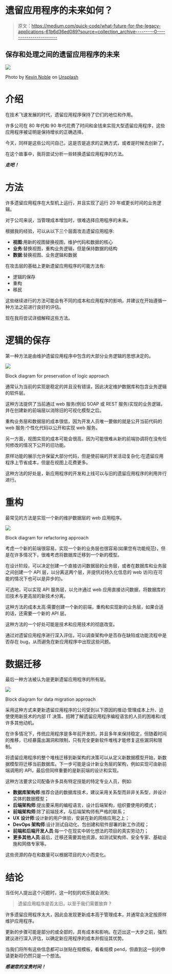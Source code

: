 # 遗留应用程序的未来如何？

> 原文：<https://medium.com/quick-code/what-future-for-the-legacy-applications-61b6d36ed089?source=collection_archive---------0----------------------->

## 保存和处理之间的遗留应用程序的未来

![](img/bf80f31323477423281f7277c891a7f3.png)

Photo by [Kevin Noble](https://unsplash.com/@nobleshots?utm_source=medium&utm_medium=referral) on [Unsplash](https://unsplash.com?utm_source=medium&utm_medium=referral)

# 介绍

在技术飞速发展的时代，遗留应用程序保持了它们的地位和作用。

许多公司在 80 年代和 90 年代花费了时间和金钱来实现大型遗留应用程序，这些应用程序被证明是保持增长的正确选择。

今天，同样是这些公司问自己，这是否是追求的正确方式，或者是时候去创新了。

在这个故事中，我将尝试分析一些转换遗留应用程序的方法。

***走吧！***

# 方法

许多遗留应用程序在大型机上运行，并且实现了运行 20 年或更长时间的业务逻辑。

对于公司来说，当管理成本增加时，很难选择应用程序的未来。

根据我的经验，可以从以下三个层面攻击遗留应用程序:

*   **视图**:用新的视图替换视图，维护代码和数据的核心
*   **业务**:替换视图，重构业务逻辑，但是保持数据的结构
*   **数据**:替换视图、业务逻辑和数据

在攻击层的基础上更新遗留应用程序的可能方法有:

*   逻辑的保存
*   重构
*   移民

这些继续进行的方法可能会有不同的成本和应用程序的影响，并建议在开始遵循一种方法之前进行良好的评估。

现在我将尝试详细解释这些方法。

# 逻辑的保存

第一种方法是由维护遗留应用程序中包含的大部分业务逻辑的思想决定的。

![](img/c60270d97e4f5e5bc629d5902883e87f.png)

Block diagram for preservation of logic approach

通常认为当前的实现是稳定的并且没有错误，因此决定维护数据库和包含业务逻辑的软件层。

这种方法提供了当前通过 web 服务(例如 SOAP 或 REST 服务)实现的业务逻辑，并在创建新的前端层以消除旧的可视化模型之后。

重构业务层和数据层的成本很低，因为开发人员唯一要做的就是公开当前代码的 web 服务:个性化代码以公开和实现 web 服务。

另一方面，视图实现的成本可能会很高，因为可能很难从新的前端协调将在没有任何修改的情况下公开的旧功能。

原样功能的展示允许保留大部分代码，但是使前端的开发活动复杂化:在遗留应用程序上节省成本，但是在视图上花费更多。

这种方法的好处是，新应用程序的开发和上线可以与旧的遗留应用程序的利用并行进行。

# 重构

最常见的方法是实现一个新的维护数据层的 web 应用程序。

![](img/38f507c3902582429178314b63598402.png)

Block diagram for refactoring approach

考虑一个新的前端很容易，实现一个新的业务层也很容易(如果您有功能规范)，但是在许多情况下，很难考虑将数据库迁移到一个新的模型。

在设计阶段，可以决定创建一个直接访问数据层的业务层，或者在数据库和业务层之间创建一个 API 层，以分离这两个层，并提供对持久化信息的 web 访问(在可能的情况下也可以是异步的)。

可选地，可以实现 API 服务层，以允许通过 web 应用直接访问数据，将数据库的旧技术与更高层的新技术分离。

这种方法的成本太高:需要创建一个新的前端，重构和实现新的业务层，如果合适的话，还需要一个新的 API 层。

这种方法的一个好处可能是技术和应用技术的彻底改变。

通过对遗留应用程序进行深入评估，可以调查架构中是否存在缺陷或功能流程中是否存在 bug，从而避免在新应用程序中出现这些问题。

# 数据迁移

最后一种方法被认为是更新遗留应用程序的所有层。

![](img/8d9dcab25414c1376e733a62c430b935.png)

Block diagram for data migration approach

采用这种方式来更新遗留应用程序的公司受到以下原因的推动:管理成本上升、迫使使用新技术的内部 IT 决策、招聘了解遗留应用程序编程语言的人员的困难和/或许多其他动机。

在许多情况下，传统应用程序是多年前开发的，并且多年来保持稳定，但随着时间的推移，已经暴露出漏洞和限制，只有完全更新软件堆栈才能修复这些漏洞和限制。

将遗留应用程序的整个堆栈迁移到新架构的决策可以从定义新数据模型开始，新数据模型将迁移当前数据库。下一步可能是设计新业务层的架构，例如实现可由新前端调用的 API，最后但同样重要的是新前端的设计和实现。

这种方法要求公司配备许多具有特定技能的特定专业人员，例如:

*   **数据库架构师**:推荐合适的数据库技术，建议采用关系型而非非关系型，并设计实体的数据模型；
*   **后端架构师**:提出要采用的编程语言，设计后端架构，组织要使用的模式；
*   **前端架构师**:除了前端技术，与后端架构师有严格的联系；
*   **UX 设计师**:设计新的用户体验，安装在新的网络应用之上；
*   **DevOps 架构师**:设计测试自动化、包创建和软件部署的新工作流程；
*   **前端和后端开发人员**:每一个在现实中转化想法的项目的真实劳动力；
*   **更多其他人员**:最后，迁移还需要其他资源，如测试架构师、安全专家、基础设施和网络专家等。

这些资源的存在和数量可以根据项目的大小而变化。

# 结论

当任何人提出这个问题时，这一时刻的欢乐就会消失:

> 遗留应用程序是否太旧，以至于我们需要放弃？

许多遗留应用程序太大，因此会发现更新成本高于管理成本，并通常会决定按原样维护应用程序。

更新的步骤可能是部分的或全部的，具有成本和影响。在迈出这一大步之前，强烈建议进行深入评估，以确定新应用程序的成本并假设其优势。

当我们将所有这些信息都可以张贴在规模板，看看规模 pend，但直到这一刻的申请更新将仍然只是一个想法。

***感谢您的宝贵时间！***